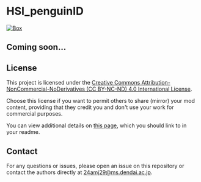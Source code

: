 # HSI_penguinID
  <p>
    <a href='https://tdu.box.com/s/e96lruwtq18b197a46ws5wv7kcg5g8ew'>
      <img src='https://img.shields.io/badge/Dataset-Box-blue' alt='Box'>
    </a>
  </p>

<!-- This repository is an official implementation of the paper "Hyperspectral Image Dataset for Individual Penguin Identification" accepted to IGARSS2024. -->
## Coming soon...
<!-- ## Installation

This project uses Poetry for dependency management. Install dependencies using Poetry:

```
poetry install
```
This will create a virtual environment and install all the necessary packages as specified in the `pyproject.toml` file, including specific versions of `torch` and `torchvision` for CUDA 12.1 support. 
Ensure that your `torch` environment is compatible with your CUDA version. 
You may need to adjust the `torch` and `torchvision` versions in the `pyproject.toml` file to match your CUDA installation.

## Usage

To run the experiments, execute:
1. To train the model, run the following command from the project root:
```
cd pix_classification
poetry run python train.py
```
This will start the training process as configured in your `config.yaml` file under the `cfg` directory. 
The weights and training logs will be saved in `runs/<date>/weight.pt`, where `<date>` is the timestamp of the training session.

2. To test the model, execute:
```
cd pix_classification
poetry run python test.py --model_path <model_path>
```
Ensure that the model weights (`weight.pt`) and configuration used for testing match those used during training. 
Specify the path to the weights as needed in the testing script.

## Dataset

This project utilizes datasets uploaded on Hugging Face. The primary dataset used can be found [here](https://huggingface.co/datasets/dekkaiinu/hyper_penguin).

## Citation

```

``` -->

## License

This project is licensed under the [Creative Commons Attribution-NonCommercial-NoDerivatives (CC BY-NC-ND) 4.0 International License](./LICENSE-CC-BY-NC-ND-4.0.md).

Choose this license if you want to permit others to share (mirror) your mod content, providing that they credit you and don't use your work for commercial purposes.

You can view additional details on [this page](https://creativecommons.org/licenses/by-nc-nd/4.0/), which you should link to in your readme.

## Contact

For any questions or issues, please open an issue on this repository or contact the authors directly at [24amj29@ms.dendai.ac.jp](mailto:24amj29@ms.dendai.ac.jp).
